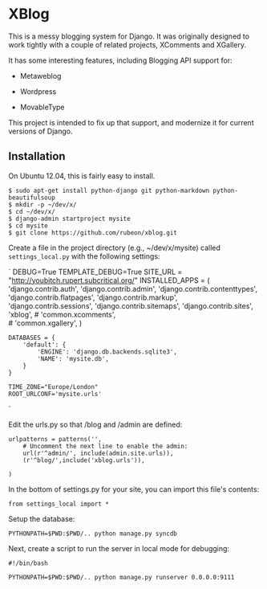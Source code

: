 XBlog
=====

This is a messy blogging system for Django.  It was originally designed to 
work tightly with a couple of related projects, XComments and XGallery.

It has some interesting features, including Blogging API support for:

- Metaweblog

- Wordpress

- MovableType

This project is intended to fix up that support, and modernize it for current
versions of Django.

Installation
------------

On Ubuntu 12.04, this is fairly easy to install. 

    $ sudo apt-get install python-django git python-markdown python-beautifulsoup
    $ mkdir -p ~/dev/x/
    $ cd ~/dev/x/
    $ django-admin startproject mysite
    $ cd mysite
    $ git clone https://github.com/rubeon/xblog.git
    
Create a file in the project directory (e.g., ~/dev/x/mysite) called 
`settings_local.py` with the following settings:

`
    DEBUG=True
    TEMPLATE_DEBUG=True
    SITE_URL = "http://youbitch.rupert.subcritical.org/"
    INSTALLED_APPS = (
        'django.contrib.auth',
        'django.contrib.admin',
        'django.contrib.contenttypes',
        'django.contrib.flatpages',
        'django.contrib.markup',  
        'django.contrib.sessions',
        'django.contrib.sitemaps',
        'django.contrib.sites',
        'xblog',
        # 'common.xcomments',   
        # 'common.xgallery',
    )

    DATABASES = {
        'default': {
            'ENGINE': 'django.db.backends.sqlite3', 
            'NAME': 'mysite.db',
        }
    }

    TIME_ZONE="Europe/London"
    ROOT_URLCONF='mysite.urls'    
`

Edit the urls.py so that /blog and /admin are defined:

    urlpatterns = patterns('',
        # Uncomment the next line to enable the admin:
        url(r'^admin/', include(admin.site.urls)),
        (r'^blog/',include('xblog.urls')),
     
    )

In the bottom of settings.py for your site, you can import this file's contents:

`from settings_local import *`

Setup the database:

    PYTHONPATH=$PWD:$PWD/.. python manage.py syncdb



Next, create a script to run the server in local mode for debugging:

    #!/bin/bash

    PYTHONPATH=$PWD:$PWD/.. python manage.py runserver 0.0.0.0:9111

